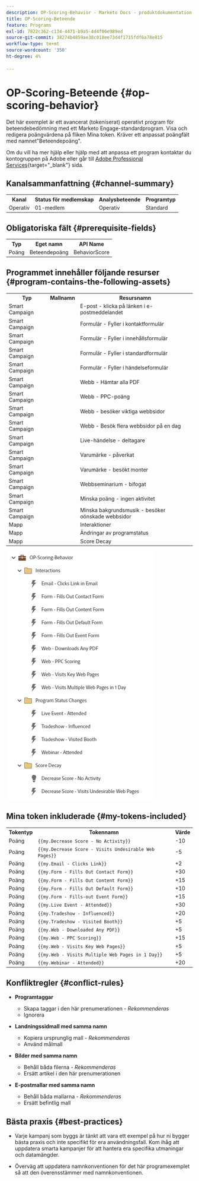 ```yaml
---
description: OP-Scoring-Behavior - Marketo Docs - produktdokumentation
title: OP-Scoring-Beteende
feature: Programs
exl-id: 7822c362-c134-4471-b9a5-4d4f06e989ed
source-git-commit: 38274b4859ae38c018ee73d4f1715fdf6a78e815
workflow-type: tm+mt
source-wordcount: '350'
ht-degree: 4%

---
```


# OP-Scoring-Beteende {#op-scoring-behavior}

Det här exemplet är ett avancerat (tokeniserat) operativt program för beteendebedömning med ett Marketo Engage-standardprogram. Visa och redigera poängvärdena på fliken Mina token. Kräver ett anpassat poängfält med namnet&quot;Beteendepoäng&quot;.

Om du vill ha mer hjälp eller hjälp med att anpassa ett program kontaktar du kontogruppen på Adobe eller går till [Adobe Professional Services](https://business.adobe.com/customers/consulting-services/main.html){target="_blank"} sida.

## Kanalsammanfattning {#channel-summary}

<table style="table-layout:auto"> 
 <tbody> 
  <tr> 
   <th>Kanal</th> 
   <th>Status för medlemskap</th>
   <th>Analysbeteende</th>
   <th>Programtyp</th>
  </tr> 
  <tr> 
   <td>Operativ</td> 
   <td>01-medlem</td>
   <td>Operativ</td>
   <td>Standard</td>
  </tr>
 </tbody> 
</table>

## Obligatoriska fält {#prerequisite-fields}

<table style="table-layout:auto"> 
 <tbody> 
  <tr> 
   <th>Typ</th> 
   <th>Eget namn</th>
   <th>API Name</th>
  </tr>
  <tr> 
   <td>Poäng</td> 
   <td>Beteendepoäng</td>
   <td>BehaviorScore</td>
  </tr>
 </tbody> 
</table>

## Programmet innehåller följande resurser {#program-contains-the-following-assets}

<table style="table-layout:auto"> 
 <tbody> 
  <tr> 
   <th>Typ</th> 
   <th>Mallnamn</th>
   <th>Resursnamn</th>
  </tr>
  <tr> 
   <td>Smart Campaign</td> 
   <td> </td>
   <td>E-post - klicka på länken i e-postmeddelandet</td>
  </tr>
  <tr> 
   <td>Smart Campaign</td> 
   <td> </td>
   <td>Formulär - Fyller i kontaktformulär</td>
  </tr>
  <tr> 
   <td>Smart Campaign</td> 
   <td> </td>
   <td>Formulär - Fyller i innehållsformulär</td>
  </tr>
  <tr> 
   <td>Smart Campaign</td> 
   <td> </td>
   <td>Formulär - Fyller i standardformulär</td>
  </tr>
  <tr> 
   <td>Smart Campaign</td> 
   <td> </td>
   <td>Formulär - Fyller i händelseformulär</td>
  </tr>
  <tr> 
   <td>Smart Campaign</td> 
   <td> </td>
   <td>Webb - Hämtar alla PDF</td>
  </tr>
  <tr> 
   <td>Smart Campaign</td> 
   <td> </td>
   <td>Webb - PPC-poäng</td>
  </tr>
  <tr> 
   <td>Smart Campaign</td> 
   <td> </td>
   <td>Webb - besöker viktiga webbsidor</td>
  </tr>
  <tr> 
   <td>Smart Campaign</td> 
   <td> </td>
   <td>Webb - Besök flera webbsidor på en dag</td>
  </tr>
  <tr> 
   <td>Smart Campaign</td> 
   <td> </td>
   <td>Live-händelse - deltagare</td>
  </tr>
  <tr> 
   <td>Smart Campaign</td> 
   <td> </td>
   <td>Varumärke - påverkat</td>
  </tr>
  <tr> 
   <td>Smart Campaign</td> 
   <td> </td>
   <td>Varumärke - besökt monter</td>
  </tr>
  <tr> 
   <td>Smart Campaign</td> 
   <td> </td>
   <td>Webbseminarium - bifogat</td>
  </tr>
  <tr> 
   <td>Smart Campaign</td> 
   <td> </td>
   <td>Minska poäng - ingen aktivitet</td>
  </tr>
  <tr> 
   <td>Smart Campaign</td> 
   <td> </td>
   <td>Minska bakgrundsmusik - besöker oönskade webbsidor</td>
  </tr>
  <tr> 
   <td>Mapp</td> 
   <td> </td>
   <td>Interaktioner</td>
  </tr>
  <tr> 
   <td>Mapp</td> 
   <td> </td>
   <td>Ändringar av programstatus</td>
  </tr>
  <tr> 
   <td>Mapp</td> 
   <td> </td>
   <td>Score Decay</td>
  </tr>
 </tbody> 
</table>

![](assets/op-scoring-behavior-1.png)

## Mina token inkluderade {#my-tokens-included}

<table style="table-layout:auto"> 
 <tbody> 
  <tr> 
   <th>Tokentyp</th> 
   <th>Tokennamn</th>
   <th>Värde</th>
  </tr>
  <tr> 
   <td>Poäng</td> 
   <td><code>{{my.Decrease Score - No Activity}}</code></td>
   <td>-10</td>
  </tr>
  <tr> 
   <td>Poäng</td> 
   <td><code>{{my.Decrease Score - Visits Undesirable Web Pages}}</code></td>
   <td>-5</td>
  </tr>
  <tr> 
   <td>Poäng</td> 
   <td><code>{{my.Email - Clicks Link}}</code></td>
   <td>+2</td>
  </tr>
   <tr> 
   <td>Poäng</td> 
   <td><code>{{my.Form - Fills Out Contact Form}}</code></td>
   <td>+30</td>
  </tr>
  <tr> 
   <td>Poäng</td> 
   <td><code>{{my.Form - Fills Out Content Form}}</code></td>
   <td>+15</td>
  </tr>
  <tr> 
   <td>Poäng</td> 
   <td><code>{{my.Form - Fills Out Default Form}}</code></td>
   <td>+10</td>
  </tr>
   <tr> 
   <td>Poäng</td> 
   <td><code>{{my.Form - Fills-out Event Form}}</code></td>
   <td>+15</td>
  </tr>
  <tr> 
   <td>Poäng</td> 
   <td><code>{{my.Live Event - Attended}}</code></td>
   <td>+30</td>
  </tr>
   <tr> 
   <td>Poäng</td> 
   <td><code>{{my.Tradeshow - Influenced}}</code></td>
   <td>+20</td>
  </tr>
  <tr> 
   <td>Poäng</td> 
   <td><code>{{my.Tradeshow - Visited Booth}}</code></td>
   <td>+5</td>
  </tr>
  <tr> 
   <td>Poäng</td> 
   <td><code>{{my.Web - Downloaded Any PDF}}</code></td>
   <td>+5</td>
  </tr>
  <tr> 
   <td>Poäng</td> 
   <td><code>{{my.Web - PPC Scoring}}</code></td>
   <td>+15</td>
  </tr>
   <tr> 
   <td>Poäng</td> 
   <td><code>{{my.Web - Visits Key Web Pages}}</code></td>
   <td>+5</td>
  </tr>
  <tr> 
   <td>Poäng</td> 
   <td><code>{{my.Web - Visits Multiple Web Pages in 1 Day}}</code></td>
   <td>+5</td>
  </tr>
  <tr> 
   <td>Poäng</td> 
   <td><code>{{my.Webinar - Attended}}</code></td>
   <td>+20</td>
  </tr>
 </tbody> 
</table>

## Konfliktregler {#conflict-rules}

* **Programtaggar**
   * Skapa taggar i den här prenumerationen - _Rekommenderas_
   * Ignorera

* **Landningssidmall med samma namn**
   * Kopiera ursprunglig mall - _Rekommenderas_
   * Använd målmall

* **Bilder med samma namn**
   * Behåll båda filerna - _Rekommenderas_
   * Ersätt artikel i den här prenumerationen

* **E-postmallar med samma namn**
   * Behåll båda mallarna - _Rekommenderas_
   * Ersätt befintlig mall

## Bästa praxis {#best-practices}

* Varje kampanj som byggs är tänkt att vara ett exempel på hur ni bygger bästa praxis och inte specifikt för era användningsfall. Kom ihåg att uppdatera smarta kampanjer för att hantera era specifika utmaningar och datamängder.

* Överväg att uppdatera namnkonventionen för det här programexemplet så att den överensstämmer med namnkonventionen.
